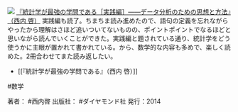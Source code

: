 
[![](https://images-fe.ssl-images-amazon.com/images/I/51XOoTJwsiL._SL160_.jpg)](http://www.amazon.co.jp/exec/obidos/ASIN/4478028230/choiyaki81-22/ref=nosim)
[『統計学が最強の学問である［実践編］——データ分析のための思想と方法』（西内 啓）](http://www.amazon.co.jp/exec/obidos/ASIN/4478028230/choiyaki81-22/ref=nosim)
実践編も読了。ちまちま読み進めたので、語句の定義を忘れながらやったから理解はさほど追いついてないものの、ポイントポイントでなるほどと思いながら読んでいくことができた。実践編と題されている通り、統計学をどう使うかに主眼が置かれて書かれている。から、数学的な内容も多めで、楽しく読めた。2冊合わせてまた読み返したい。

- [[『統計学が最強の学問である』（西内 啓）]]

#数学

著者： #西内啓
出版社： #ダイヤモンド社
発行：2014